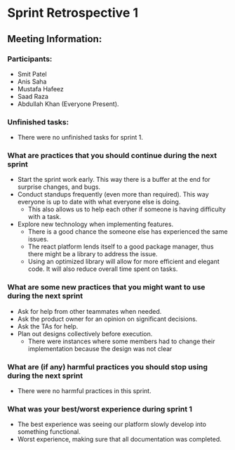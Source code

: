 # Sprint Retrospective 1

## Meeting Information:

### Participants: 
- Smit Patel
- Anis Saha
- Mustafa Hafeez
- Saad Raza
- Abdullah Khan
(Everyone Present).

### Unfinished tasks:
- There were no unfinished tasks for sprint 1.

### What are practices that you should continue during the next sprint

- Start the sprint work early. This way there is a buffer at the end for surprise changes, and bugs.
- Conduct standups frequently (even more than required). This way everyone is up to date with what everyone else is doing.
    - This also allows us to help each other if someone is having difficulty with a task. 
- Explore new technology when implementing features.
    - There is a good chance the someone else has experienced the same issues. 
    - The react platform lends itself to a good package manager, thus there might be a library to address the issue.
    - Using an optimized library will allow for more efficient and elegant code. It will also reduce overall time spent on tasks.

### What are some new practices that you might want to use during the next sprint
- Ask for help from other teammates when needed.
- Ask the product owner for an opinion on significant decisions.
- Ask the TAs for help.
- Plan out designs collectively before execution. 
    - There were instances where some members had to change their implementation because the design was not clear

### What are (if any) harmful practices you should stop using during the next sprint
- There were no harmful practices in this sprint.

### What was your best/worst experience during sprint 1
- The best experience was seeing our platform slowly develop into something functional.
- Worst experience, making sure that all documentation was completed.